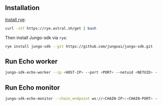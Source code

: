 ## Installation

[Install rye](https://rye.astral.sh/guide/installation/):

```bash
curl -sSf https://rye.astral.sh/get | bash
```

Then install Jungo-sdk via `rye`:

``` bash
rye install jungo-sdk --git https://github.com/jungoai/jungo-sdk.git
```

## Run Echo worker

```bash
jungo-sdk-echo-worker --ip <HOST-IP> --port <PORT> --netuid <NETUID> --logging.debug --chain_endpoint ws://<CHAIN-IP>:<CHAIN-PORT> --wallet.name <NAME> --wallet.hotkey <HOTKEY>
```

## Run Echo monitor

```bash
jungo-sdk-echo-monitor --chain_endpoint ws://<CHAIN-IP>:<CHAIN-PORT> --wallet.name <NAME> --wallet.hotkey <HOTKEY> --logging.debug --netuid <NETUID>
```
